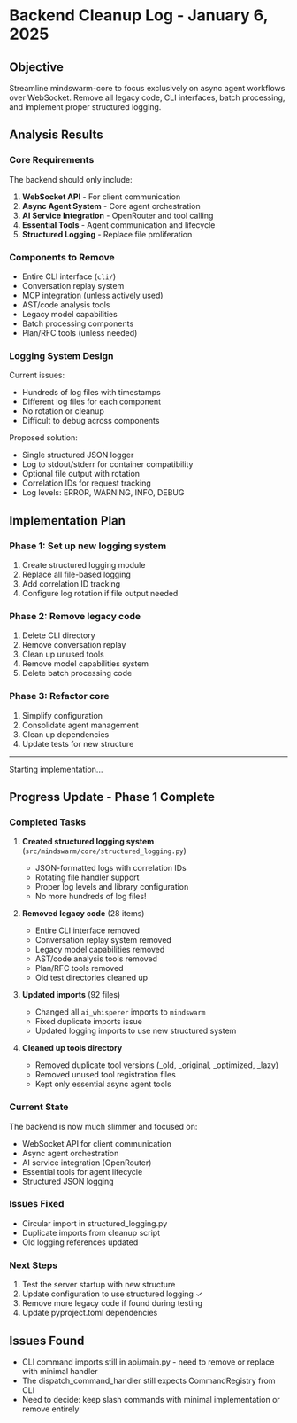 # Backend Cleanup Log - January 6, 2025

## Objective
Streamline mindswarm-core to focus exclusively on async agent workflows over WebSocket. Remove all legacy code, CLI interfaces, batch processing, and implement proper structured logging.

## Analysis Results

### Core Requirements
The backend should only include:
1. **WebSocket API** - For client communication
2. **Async Agent System** - Core agent orchestration
3. **AI Service Integration** - OpenRouter and tool calling
4. **Essential Tools** - Agent communication and lifecycle
5. **Structured Logging** - Replace file proliferation

### Components to Remove
- Entire CLI interface (`cli/`)
- Conversation replay system
- MCP integration (unless actively used)
- AST/code analysis tools
- Legacy model capabilities
- Batch processing components
- Plan/RFC tools (unless needed)

### Logging System Design
Current issues:
- Hundreds of log files with timestamps
- Different log files for each component
- No rotation or cleanup
- Difficult to debug across components

Proposed solution:
- Single structured JSON logger
- Log to stdout/stderr for container compatibility
- Optional file output with rotation
- Correlation IDs for request tracking
- Log levels: ERROR, WARNING, INFO, DEBUG

## Implementation Plan

### Phase 1: Set up new logging system
1. Create structured logging module
2. Replace all file-based logging
3. Add correlation ID tracking
4. Configure log rotation if file output needed

### Phase 2: Remove legacy code
1. Delete CLI directory
2. Remove conversation replay
3. Clean up unused tools
4. Remove model capabilities system
5. Delete batch processing code

### Phase 3: Refactor core
1. Simplify configuration
2. Consolidate agent management
3. Clean up dependencies
4. Update tests for new structure

---
Starting implementation...

## Progress Update - Phase 1 Complete

### Completed Tasks
1. **Created structured logging system** (`src/mindswarm/core/structured_logging.py`)
   - JSON-formatted logs with correlation IDs
   - Rotating file handler support
   - Proper log levels and library configuration
   - No more hundreds of log files!

2. **Removed legacy code** (28 items)
   - Entire CLI interface removed
   - Conversation replay system removed
   - Legacy model capabilities removed
   - AST/code analysis tools removed
   - Plan/RFC tools removed
   - Old test directories cleaned up

3. **Updated imports** (92 files)
   - Changed all `ai_whisperer` imports to `mindswarm`
   - Fixed duplicate imports issue
   - Updated logging imports to use new structured system

4. **Cleaned up tools directory**
   - Removed duplicate tool versions (_old, _original, _optimized, _lazy)
   - Removed unused tool registration files
   - Kept only essential async agent tools

### Current State
The backend is now much slimmer and focused on:
- WebSocket API for client communication
- Async agent orchestration
- AI service integration (OpenRouter)
- Essential tools for agent lifecycle
- Structured JSON logging

### Issues Fixed
- Circular import in structured_logging.py
- Duplicate imports from cleanup script
- Old logging references updated

### Next Steps
1. Test the server startup with new structure
2. Update configuration to use structured logging ✓
3. Remove more legacy code if found during testing
4. Update pyproject.toml dependencies

## Issues Found
- CLI command imports still in api/main.py - need to remove or replace with minimal handler
- The dispatch_command_handler still expects CommandRegistry from CLI
- Need to decide: keep slash commands with minimal implementation or remove entirely